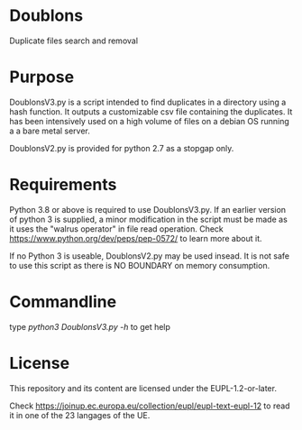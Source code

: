 # Doublons
Duplicate files search and removal

# Purpose
DoublonsV3.py is a script intended to find duplicates in a directory using a hash function. It outputs a customizable csv file containing the duplicates. It has been intensively used on a high volume of files on a debian OS running a a bare metal server.

DoublonsV2.py is provided for python 2.7 as a stopgap only.

# Requirements
Python 3.8 or above is required to use DoublonsV3.py. If an earlier version of python 3 is supplied, a minor modification in the script must be made as it uses the "walrus operator" in file read operation. Check https://www.python.org/dev/peps/pep-0572/ to learn more about it. 

If no Python 3 is useable, DoublonsV2.py may be used insead. It is not safe to use this script as there is NO BOUNDARY on memory consumption.

# Commandline
type *python3 DoublonsV3.py -h* to get help

# License
This repository and its content are licensed under the EUPL-1.2-or-later.

Check https://joinup.ec.europa.eu/collection/eupl/eupl-text-eupl-12 to read it in one of the 23 langages of the UE.

